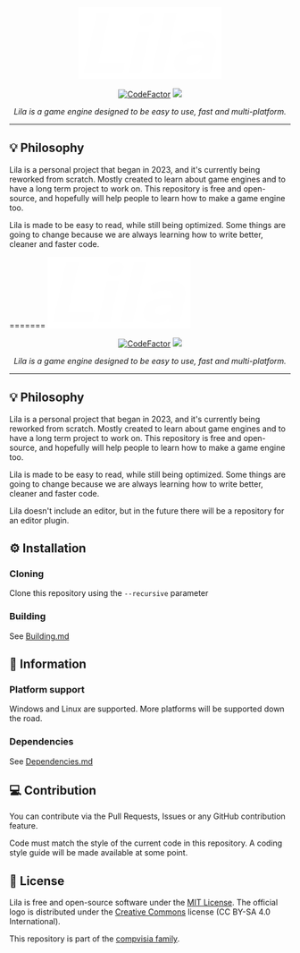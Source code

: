 <p align="center">
	<a href="https://compvisia.com/Lila/">
		<img src="img/Lila-logo.png" height=128 />
	</a>
</p>

<p align="center">
	<a href="https://www.codefactor.io/repository/github/compvisia/lila"><img src="https://www.codefactor.io/repository/github/compvisia/lila/badge?style=flat" alt="CodeFactor"/></a>
	<a title="License MIT" href="https://github.com/compvisia/Lila/blob/master/LICENSE"><img src="https://img.shields.io/github/license/compvisia/lila?style=flat&color=ffffff"/></a>
</p>

<p align="center">
<em>Lila is a game engine designed to be easy to use, fast and multi-platform.</em>
</p>

---

## 💡 Philosophy

Lila is a personal project that began in 2023, and it's currently being reworked from scratch. Mostly created to learn about game engines and to have a long term project to work on. This repository is free and open-source, and hopefully will help people to learn how to make a game engine too.

Lila is made to be easy to read, while still being optimized. Some things are going to change because we are always learning how to write better, cleaner and faster code.

=======
		<img src="https://github.com/YouriSchijff/Lila/blob/testing/docs/Lila-dark.png" height=128 />
	</a>
</p>

<p align="center">
	<a href="https://www.codefactor.io/repository/github/compvisia/lila"><img src="https://www.codefactor.io/repository/github/compvisia/lila/badge?style=flat" alt="CodeFactor"/></a>
	<a title="License MIT" href="https://github.com/compvisia/Lila/blob/master/LICENSE"><img src="https://img.shields.io/github/license/compvisia/lila?style=flat&color=ffffff"/></a>
</p>

<p align="center">
<em>Lila is a game engine designed to be easy to use, fast and multi-platform.</em>
</p>

---

## 💡 Philosophy

Lila is a personal project that began in 2023, and it's currently being reworked from scratch. Mostly created to learn about game engines and to have a long term project to work on. This repository is free and open-source, and hopefully will help people to learn how to make a game engine too.

Lila is made to be easy to read, while still being optimized. Some things are going to change because we are always learning how to write better, cleaner and faster code.

Lila doesn't include an editor, but in the future there will be a repository for an editor plugin.

## ⚙️ Installation

### Cloning

Clone this repository using the `--recursive` parameter

### Building

See [Building.md](https://github.com/compvisia/Lila/blob/master/docs/Building.md)

## 📌 Information

### Platform support

Windows and Linux are supported. More platforms will be supported down the road.

### Dependencies

See [Dependencies.md](https://github.com/compvisia/Lila/blob/master/docs/Dependencies.md)

## 💻 Contribution

You can contribute via the Pull Requests, Issues or any GitHub contribution feature.

Code must match the style of the current code in this repository. A coding style guide will be made available at some point.

## 📜 License

Lila is free and open-source software under the [MIT License](https://github.com/compvisia/Lila/blob/master/LICENSE). The official logo is distributed under the [Creative Commons](https://creativecommons.org/licenses/by-sa/4.0/) license (CC BY-SA 4.0 International).

This repository is part of the [compvisia family](https://github.com/compvisia/family).
